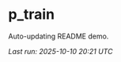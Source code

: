 # p_train

Auto-updating README demo.

<!--START_SECTION:status-->
_Last run: 2025-10-10 20:21 UTC_
<!--END_SECTION:status-->

















































































































































































































































































































































































































































































































































































































































































































































































































































































































































































































































































































































































































